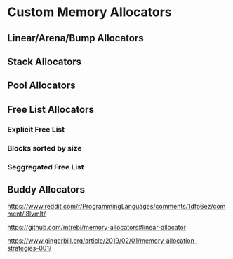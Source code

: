 # Custom Memory Allocators

## Linear/Arena/Bump Allocators

## Stack Allocators

## Pool Allocators

## Free List Allocators

### Explicit Free List

### Blocks sorted by size

### Seggregated Free List

## Buddy Allocators

https://www.reddit.com/r/ProgrammingLanguages/comments/1dfo6ez/comment/l8lvmlt/

https://github.com/mtrebi/memory-allocators#linear-allocator

https://www.gingerbill.org/article/2019/02/01/memory-allocation-strategies-001/
